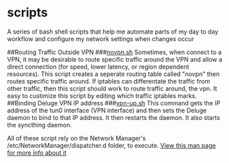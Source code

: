 # scripts
A series of bash shell scripts that help me automate parts of my day to day workflow and configure my network settings when changes occur


##Routing Traffic Outside VPN
###[novpn.sh](novpn.sh)
Sometimes, when connect to a VPN, it may be desirable to route specific traffic around the VPN and allow a direct connection (for speed, lower latency, or region dependent resources). This script creates a seperate routing table called "novpn" then routes specific traffic around. If iptables can differentate the traffic from other traffic, then this script should work to route traffic around, the vpn. It easy to custimize this script by editing which traffic iptables marks.
##Binding Deluge VPN IP address
###[vpn-up.sh](vpn-up.sh)
This command gets the IP address of the tun0 interface (VPN interface) and then sets the Deluge daemon to bind to that IP address. It then restarts the daemon. It also starts the syncthing daemon.

 All of these script rely on the Network Manager's /etc/NetworkManager/dispatcher.d folder, to execute. 
 <a href="http://linux.die.net/man/8/networkmanager">View this man page for more info about it</a>
